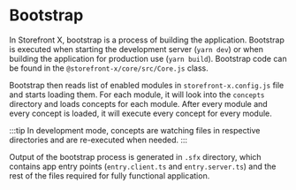 # Bootstrap

In Storefront X, bootstrap is a process of building the application. Bootstrap is executed when starting the development server (`yarn dev`) or when building the application for production use (`yarn build`). Bootstrap code can be found in the `@storefront-x/core/src/Core.js` class.

Bootstrap then reads list of enabled modules in `storefront-x.config.js` file and starts loading them. For each module, it will look into the `concepts` directory and loads concepts for each module.
After every module and every concept is loaded, it will execute every concept for every module.

:::tip
In development mode, concepts are watching files in respective directories and are re-executed when needed.
:::

Output of the bootstrap process is generated in `.sfx` directory, which contains app entry points (`entry.client.ts` and `entry.server.ts`) and the rest of the files required for fully functional application.

